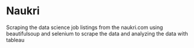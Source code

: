 # Naukri
Scraping the data science job listings from the naukri.com using beautifulsoup and selenium to scrape the data and analyzing the data with tableau
